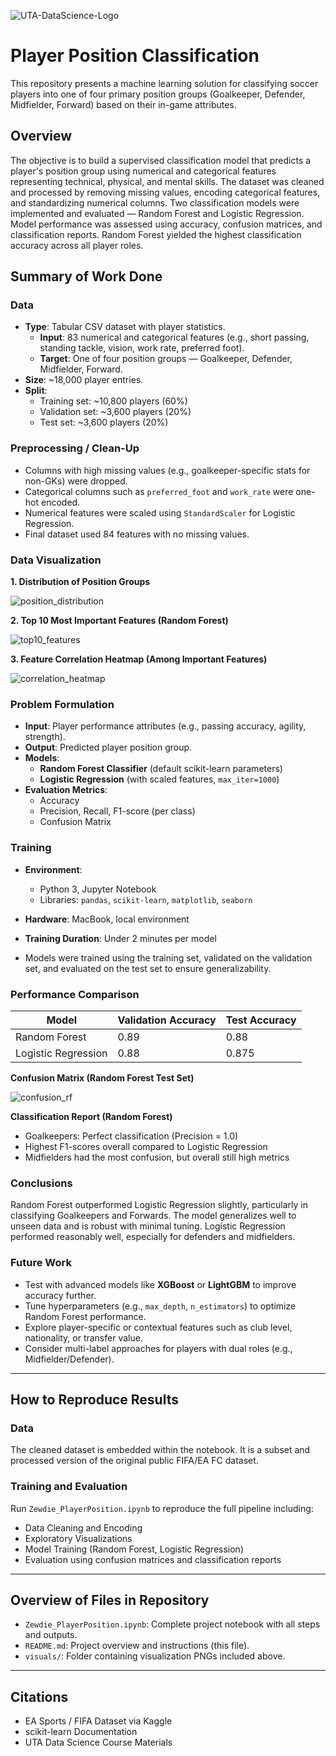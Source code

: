![UTA-DataScience-Logo](UTA-DataScience-Logo.png)

# Player Position Classification

This repository presents a machine learning solution for classifying soccer players into one of four primary position groups (Goalkeeper, Defender, Midfielder, Forward) based on their in-game attributes.

## Overview

The objective is to build a supervised classification model that predicts a player's position group using numerical and categorical features representing technical, physical, and mental skills. The dataset was cleaned and processed by removing missing values, encoding categorical features, and standardizing numerical columns. Two classification models were implemented and evaluated — Random Forest and Logistic Regression. Model performance was assessed using accuracy, confusion matrices, and classification reports. Random Forest yielded the highest classification accuracy across all player roles.

## Summary of Work Done

### Data

- **Type**: Tabular CSV dataset with player statistics.
  - **Input**: 83 numerical and categorical features (e.g., short passing, standing tackle, vision, work rate, preferred foot).
  - **Target**: One of four position groups — Goalkeeper, Defender, Midfielder, Forward.
- **Size**: ~18,000 player entries.
- **Split**:
  - Training set: ~10,800 players (60%)
  - Validation set: ~3,600 players (20%)
  - Test set: ~3,600 players (20%)

### Preprocessing / Clean-Up

- Columns with high missing values (e.g., goalkeeper-specific stats for non-GKs) were dropped.
- Categorical columns such as `preferred_foot` and `work_rate` were one-hot encoded.
- Numerical features were scaled using `StandardScaler` for Logistic Regression.
- Final dataset used 84 features with no missing values.

### Data Visualization

**1. Distribution of Position Groups**

![position_distribution](visuals/position_distribution.png)

**2. Top 10 Most Important Features (Random Forest)**

![top10_features](visuals/top10_features.png)

**3. Feature Correlation Heatmap (Among Important Features)**

![correlation_heatmap](visuals/correlation_heatmap.png)

### Problem Formulation

- **Input**: Player performance attributes (e.g., passing accuracy, agility, strength).
- **Output**: Predicted player position group.
- **Models**:
  - **Random Forest Classifier** (default scikit-learn parameters)
  - **Logistic Regression** (with scaled features, `max_iter=1000`)
- **Evaluation Metrics**:
  - Accuracy
  - Precision, Recall, F1-score (per class)
  - Confusion Matrix

### Training

- **Environment**:
  - Python 3, Jupyter Notebook
  - Libraries: `pandas`, `scikit-learn`, `matplotlib`, `seaborn`
- **Hardware**: MacBook, local environment
- **Training Duration**: Under 2 minutes per model

- Models were trained using the training set, validated on the validation set, and evaluated on the test set to ensure generalizability.

### Performance Comparison

| Model               | Validation Accuracy | Test Accuracy |
|---------------------|---------------------|---------------|
| Random Forest       | 0.89                | 0.88          |
| Logistic Regression | 0.88                | 0.875         |

**Confusion Matrix (Random Forest Test Set)**

![confusion_rf](visuals/confusion_matrix_rf.png)

**Classification Report (Random Forest)**

- Goalkeepers: Perfect classification (Precision = 1.0)
- Highest F1-scores overall compared to Logistic Regression
- Midfielders had the most confusion, but overall still high metrics

### Conclusions

Random Forest outperformed Logistic Regression slightly, particularly in classifying Goalkeepers and Forwards. The model generalizes well to unseen data and is robust with minimal tuning. Logistic Regression performed reasonably well, especially for defenders and midfielders.

### Future Work

- Test with advanced models like **XGBoost** or **LightGBM** to improve accuracy further.
- Tune hyperparameters (e.g., `max_depth`, `n_estimators`) to optimize Random Forest performance.
- Explore player-specific or contextual features such as club level, nationality, or transfer value.
- Consider multi-label approaches for players with dual roles (e.g., Midfielder/Defender).

---

## How to Reproduce Results

### Data

The cleaned dataset is embedded within the notebook. It is a subset and processed version of the original public FIFA/EA FC dataset.

### Training and Evaluation

Run `Zewdie_PlayerPosition.ipynb` to reproduce the full pipeline including:

- Data Cleaning and Encoding
- Exploratory Visualizations
- Model Training (Random Forest, Logistic Regression)
- Evaluation using confusion matrices and classification reports

---

## Overview of Files in Repository

- `Zewdie_PlayerPosition.ipynb`: Complete project notebook with all steps and outputs.
- `README.md`: Project overview and instructions (this file).
- `visuals/`: Folder containing visualization PNGs included above.

---

## Citations

- EA Sports / FIFA Dataset via Kaggle  
- scikit-learn Documentation  
- UTA Data Science Course Materials
